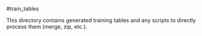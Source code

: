 #train_tables

This directory contains generated training tables and any scripts to directly process them (merge, zip, etc.).